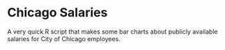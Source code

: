 # Chicago Salaries

A very quick R script that makes some bar charts about publicly available salaries for City of Chicago employees.
